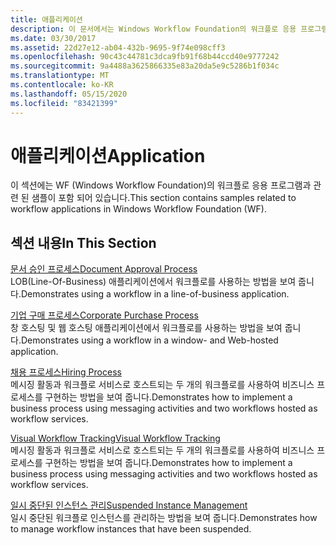 ```yaml
---
title: 애플리케이션
description: 이 문서에서는 Windows Workflow Foundation의 워크플로 응용 프로그램에 대 한 자세한 절차를 참조 하세요.
ms.date: 03/30/2017
ms.assetid: 22d27e12-ab04-432b-9695-9f74e098cff3
ms.openlocfilehash: 90c43c44781c3dca9fb91f68b44ccd40e9777242
ms.sourcegitcommit: 9a4488a3625866335e83a20da5e9c5286b1f034c
ms.translationtype: MT
ms.contentlocale: ko-KR
ms.lasthandoff: 05/15/2020
ms.locfileid: "83421399"
---
```

# <a name="application"></a><span data-ttu-id="3a10a-103">애플리케이션</span><span class="sxs-lookup"><span data-stu-id="3a10a-103">Application</span></span>
<span data-ttu-id="3a10a-104">이 섹션에는 WF (Windows Workflow Foundation)의 워크플로 응용 프로그램과 관련 된 샘플이 포함 되어 있습니다.</span><span class="sxs-lookup"><span data-stu-id="3a10a-104">This section contains samples related to workflow applications in Windows Workflow Foundation (WF).</span></span>  
  
## <a name="in-this-section"></a><span data-ttu-id="3a10a-105">섹션 내용</span><span class="sxs-lookup"><span data-stu-id="3a10a-105">In This Section</span></span>  
 [<span data-ttu-id="3a10a-106">문서 승인 프로세스</span><span class="sxs-lookup"><span data-stu-id="3a10a-106">Document Approval Process</span></span>](document-approval-process.md)  
 <span data-ttu-id="3a10a-107">LOB(Line-Of-Business) 애플리케이션에서 워크플로를 사용하는 방법을 보여 줍니다.</span><span class="sxs-lookup"><span data-stu-id="3a10a-107">Demonstrates using a workflow in a line-of-business application.</span></span>  
  
 [<span data-ttu-id="3a10a-108">기업 구매 프로세스</span><span class="sxs-lookup"><span data-stu-id="3a10a-108">Corporate Purchase Process</span></span>](corporate-purchase-process.md)  
 <span data-ttu-id="3a10a-109">창 호스팅 및 웹 호스팅 애플리케이션에서 워크플로를 사용하는 방법을 보여 줍니다.</span><span class="sxs-lookup"><span data-stu-id="3a10a-109">Demonstrates using a workflow in a window- and Web-hosted application.</span></span>  
  
 [<span data-ttu-id="3a10a-110">채용 프로세스</span><span class="sxs-lookup"><span data-stu-id="3a10a-110">Hiring Process</span></span>](hiring-process.md)  
 <span data-ttu-id="3a10a-111">메시징 활동과 워크플로 서비스로 호스트되는 두 개의 워크플로를 사용하여 비즈니스 프로세스를 구현하는 방법을 보여 줍니다.</span><span class="sxs-lookup"><span data-stu-id="3a10a-111">Demonstrates how to implement a business process using messaging activities and two workflows hosted as workflow services.</span></span>  
  
 [<span data-ttu-id="3a10a-112">Visual Workflow Tracking</span><span class="sxs-lookup"><span data-stu-id="3a10a-112">Visual Workflow Tracking</span></span>](visual-workflow-tracking.md)  
 <span data-ttu-id="3a10a-113">메시징 활동과 워크플로 서비스로 호스트되는 두 개의 워크플로를 사용하여 비즈니스 프로세스를 구현하는 방법을 보여 줍니다.</span><span class="sxs-lookup"><span data-stu-id="3a10a-113">Demonstrates how to implement a business process using messaging activities and two workflows hosted as workflow services.</span></span>  
  
 [<span data-ttu-id="3a10a-114">일시 중단된 인스턴스 관리</span><span class="sxs-lookup"><span data-stu-id="3a10a-114">Suspended Instance Management</span></span>](suspended-instance-management.md)  
 <span data-ttu-id="3a10a-115">일시 중단된 워크플로 인스턴스를 관리하는 방법을 보여 줍니다.</span><span class="sxs-lookup"><span data-stu-id="3a10a-115">Demonstrates how to manage workflow instances that have been suspended.</span></span>

